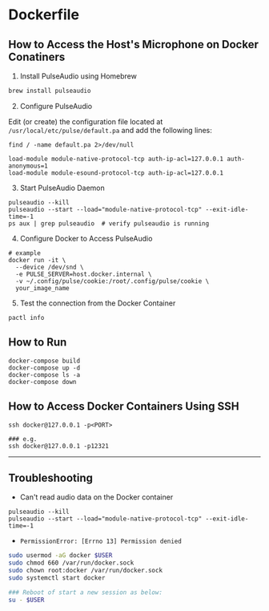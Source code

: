 # Dockerfile

## How to Access the Host's Microphone on Docker Conatiners

1. Install PulseAudio using Homebrew

```sh
brew install pulseaudio
```

2. Configure PulseAudio

Edit (or create) the configuration file located at `/usr/local/etc/pulse/default.pa` and add the following lines:

```shell
find / -name default.pa 2>/dev/null
```

```shell
load-module module-native-protocol-tcp auth-ip-acl=127.0.0.1 auth-anonymous=1
load-module module-esound-protocol-tcp auth-ip-acl=127.0.0.1
```

3. Start PulseAudio Daemon

```shell
pulseaudio --kill
pulseaudio --start --load="module-native-protocol-tcp" --exit-idle-time=-1
ps aux | grep pulseaudio  # verify pulseaudio is running
```

4. Configure Docker to Access PulseAudio

```shell
# example
docker run -it \
  --device /dev/snd \
  -e PULSE_SERVER=host.docker.internal \
  -v ~/.config/pulse/cookie:/root/.config/pulse/cookie \
  your_image_name
```

5. Test the connection from the Docker Container

```shell
pactl info
```

## How to Run

```shell
docker-compose build
docker-compose up -d
docker-compose ls -a
docker-compose down
```

## How to Access Docker Containers Using SSH

```shell
ssh docker@127.0.0.1 -p<PORT>
```

```shell
### e.g.
ssh docker@127.0.0.1 -p12321
```

---

## Troubleshooting

* Can't read audio data on the Docker container

```shell
pulseaudio --kill
pulseaudio --start --load="module-native-protocol-tcp" --exit-idle-time=-1
```

* `PermissionError: [Errno 13] Permission denied`

```sh
sudo usermod -aG docker $USER
sudo chmod 660 /var/run/docker.sock
sudo chown root:docker /var/run/docker.sock
sudo systemctl start docker

### Reboot of start a new session as below:
su - $USER
```
